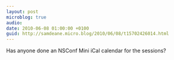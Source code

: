 ```yaml
---
layout: post
microblog: true
audio: 
date: 2010-06-08 01:00:00 +0100
guid: http://samdeane.micro.blog/2010/06/08/t15702426014.html
---
```

Has anyone done an NSConf Mini iCal calendar for the sessions?
